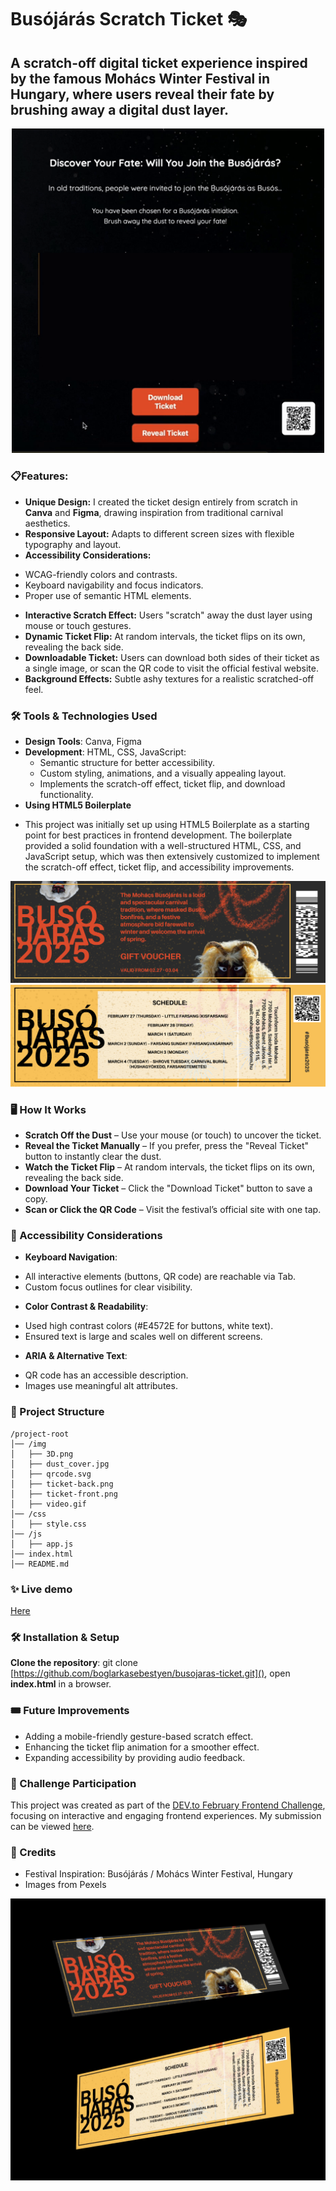 # Busójárás Scratch Ticket 🎭
## A scratch-off digital ticket experience inspired by the famous Mohács Winter Festival in Hungary, where users reveal their fate by brushing away a digital dust layer.

<p align="center">
  <img src="img/video.gif" alt="Scratch Ticket Animation" width="500">
</p>


### 📋Features:

* **Unique Design:** I created the ticket design entirely from scratch in **Canva** and **Figma**, drawing inspiration from traditional carnival aesthetics.
* **Responsive Layout:**  Adapts to different screen sizes with flexible typography and layout.
* **Accessibility Considerations:** 
 - WCAG-friendly colors and contrasts.
 - Keyboard navigability and focus indicators.
 - Proper use of semantic HTML elements.
* **Interactive Scratch Effect:** Users "scratch" away the dust layer using mouse or touch gestures.
* **Dynamic Ticket Flip:** At random intervals, the ticket flips on its own, revealing the back side.
* **Downloadable Ticket:**	Users can download both sides of their ticket as a single image, or scan the QR code to visit the official festival website.
* **Background Effects:** Subtle ashy textures for a realistic scratched-off feel.

### 🛠️ Tools & Technologies Used
* **Design Tools**: Canva, Figma
* **Development**: HTML, CSS, JavaScript:
	- Semantic structure for better accessibility.
	- Custom styling, animations, and a visually appealing layout.
	- Implements the scratch-off effect, ticket flip, and download functionality.
* **Using HTML5 Boilerplate**
 - This project was initially set up using HTML5 Boilerplate as a starting point for best practices in frontend development. The boilerplate provided a solid foundation with a well-structured HTML, CSS, and JavaScript setup, which was then extensively customized to implement the scratch-off effect, ticket flip, and accessibility improvements.

![Busójárás Ticket - Front](img/ticket-front.png)
![Busójárás Ticket - Back](img/ticket-back.png)


### 🖥️ How It Works
* **Scratch Off the Dust** – Use your mouse (or touch) to uncover the ticket.
* **Reveal the Ticket Manually** – If you prefer, press the "Reveal Ticket" button to instantly clear the dust.
* **Watch the Ticket Flip** – At random intervals, the ticket flips on its own, revealing the back side.
* **Download Your Ticket** – Click the "Download Ticket" button to save a copy.
* **Scan or Click the QR Code** – Visit the festival’s official site with one tap.

### 🚀 Accessibility Considerations

* **Keyboard Navigation**: 
 - All interactive elements (buttons, QR code) are reachable via Tab.
 - Custom focus outlines for clear visibility.
* **Color Contrast & Readability**:
 - Used high contrast colors (#E4572E for buttons, white text).
 - Ensured text is large and scales well on different screens.
* **ARIA & Alternative Text**:
 - QR code has an accessible description.
 - Images use meaningful alt attributes.

### 📂 Project Structure

	/project-root
	│── /img
	│   ├── 3D.png
	│   ├── dust_cover.jpg
	│   ├── qrcode.svg
	│   ├── ticket-back.png
	│   ├── ticket-front.png
	│   ├── video.gif
	│── /css
	│   ├── style.css
	│── /js
	│   ├── app.js
	│── index.html
	│── README.md

### ✨ Live demo
[Here](https://boglarkasebestyen.github.io/devto_02challenge2025/)


### 🛠️ Installation & Setup
**Clone the repository**:
git clone [https://github.com/boglarkasebestyen/busojaras-ticket.git](), open **index.html** in a browser.


### 🎟️ Future Improvements

* Adding a mobile-friendly gesture-based scratch effect.
* Enhancing the ticket flip animation for a smoother effect.
* Expanding accessibility by providing audio feedback.


### 🎯 Challenge Participation
This project was created as part of the [DEV.to February Frontend Challenge](https://dev.to/devteam/join-us-for-the-next-frontend-challenge-february-edition-3070?bb=210331), focusing on interactive and engaging frontend experiences. My submission can be viewed [here](https://dev.to/boglarkasebestyen/winter-festival-scratch-ticket-4ae2).

### 🌟 Credits
* Festival Inspiration: Busójárás / Mohács Winter Festival, Hungary
* Images from Pexels

![Busójárás Ticket - Back](img/3D.png)


